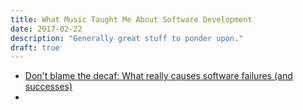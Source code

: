 ```yaml
---
title: What Music Taught Me About Software Development
date: 2017-02-22
description: "Generally great stuff to ponder upon."
draft: true
---
```


* [Don't blame the decaf: What really causes software failures (and successes)](https://github.com/jorendorff/talks/blob/master/blame/blame.md#dont-blame-the-decaf-what-really-causes-software-failures-and-successes)
* []()
